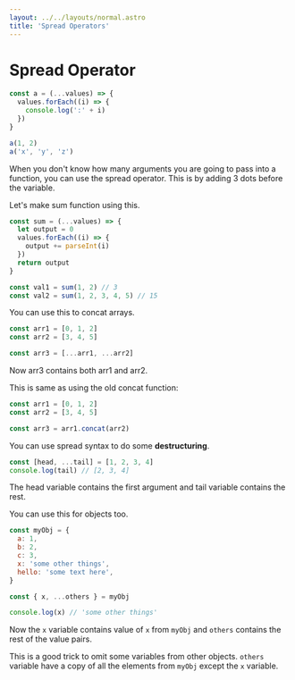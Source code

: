 ```yaml
---
layout: ../../layouts/normal.astro
title: 'Spread Operators'
---
```


# Spread Operator

```javascript
const a = (...values) => {
  values.forEach((i) => {
    console.log(':' + i)
  })
}

a(1, 2)
a('x', 'y', 'z')
```

When you don't know how many arguments you are going to pass into a function, you can use the spread operator. This is by adding 3 dots before the variable.

Let's make sum function using this.

```javascript
const sum = (...values) => {
  let output = 0
  values.forEach((i) => {
    output += parseInt(i)
  })
  return output
}

const val1 = sum(1, 2) // 3
const val2 = sum(1, 2, 3, 4, 5) // 15
```

You can use this to concat arrays.

```javascript
const arr1 = [0, 1, 2]
const arr2 = [3, 4, 5]

const arr3 = [...arr1, ...arr2]
```

Now arr3 contains both arr1 and arr2.

This is same as using the old concat function:

```javascript
const arr1 = [0, 1, 2]
const arr2 = [3, 4, 5]

const arr3 = arr1.concat(arr2)
```

You can use spread syntax to do some **destructuring**.

```javascript
const [head, ...tail] = [1, 2, 3, 4]
console.log(tail) // [2, 3, 4]
```

The head variable contains the first argument and tail variable contains the rest.

You can use this for objects too.

```javascript
const myObj = {
  a: 1,
  b: 2,
  c: 3,
  x: 'some other things',
  hello: 'some text here',
}

const { x, ...others } = myObj

console.log(x) // 'some other things'
```

Now the `x` variable contains value of `x` from `myObj` and `others` contains the rest of the value pairs.

This is a good trick to omit some variables from other objects. `others` variable have a copy of all the elements from `myObj` except the `x` variable.
